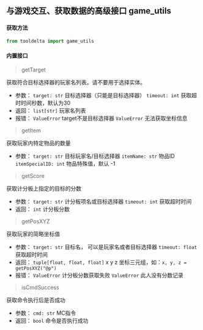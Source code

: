 ## 与游戏交互、获取数据的高级接口 game_utils

#### 获取方法
```python
from tooldelta import game_utils
```

#### 内置接口

> getTarget

获取符合目标选择器的玩家名列表。请不要用于选择实体。
- 参数：
`target: str` 目标选择器（只能是目标选择器）
`timeout: int` 获取超时时间秒数，默认为30
- 返回：
`list[str]` 玩家名列表
- 报错：
`ValueError` target不是目标选择器
`ValueError` 无法获取坐标信息

> getItem

获取玩家内特定物品的数量
- 参数：
`target: str` 目标玩家名/目标选择器
`itemName: str` 物品ID
`itemSpecialID: int` 物品特殊值，默认 -1

> getScore

获取计分板上指定的目标的分数
- 参数：
`target: str` 计分板项名或目标选择器
`timeout: int` 获取超时时间
- 返回：
`int` 计分板分数

> getPosXYZ

获取玩家的简略坐标值
- 参数：
`target: str` 目标名， 可以是玩家名或者目标选择器
`timeout: float` 获取超时时间
- 返回：
`tuple[float, float, float]` x y z 坐标三元组，如：`x, y, z = getPosXYZ("@p")`
- 报错：
`ValueError` 计分板分数获取失败
`ValueError` 此人没有分数记录

> isCmdSuccess

获取命令执行后是否成功
- 参数：
`cmd: str` MC指令
- 返回：
`bool` 命令是否执行成功